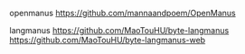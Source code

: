 openmanus
https://github.com/mannaandpoem/OpenManus

langmanus
https://github.com/MaoTouHU/byte-langmanus
https://github.com/MaoTouHU/byte-langmanus-web

